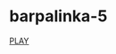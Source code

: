 # barpalinka-5

[PLAY](https://kitao.github.io/pyxel/wasm/launcher/?run=yamakkaji.barpalinka-5.app&packages=numpy
)
